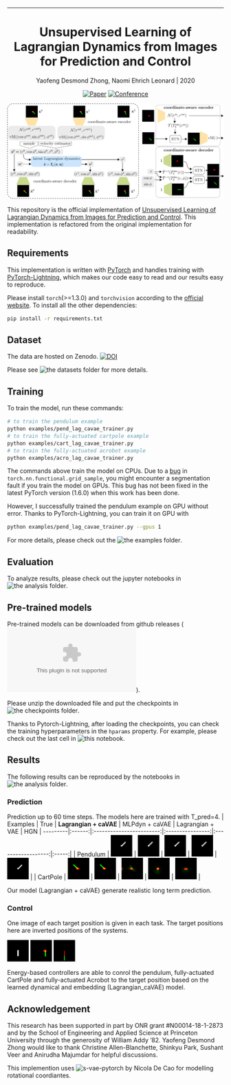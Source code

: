 ---

<div align="center">    
 
# Unsupervised Learning of Lagrangian Dynamics from Images for Prediction and Control

Yaofeng Desmond Zhong, Naomi Ehrich Leonard | 2020

[![Paper](http://img.shields.io/badge/paper-arxiv.2007.01926-B31B1B.svg)](https://arxiv.org/abs/2007.01926)
[![Conference](http://img.shields.io/badge/NeurIPS-2020-4b44ce.svg)](https://arxiv.org/abs/2007.01926)


</div>
 
![architecture](./figures/architecture.png)

This repository is the official implementation of [Unsupervised Learning of Lagrangian Dynamics from Images for Prediction and Control](https://arxiv.org/abs/2007.01926). This implementation is refactored from the original implementation for readability.

## Requirements

This implementation is written with [PyTorch](https://pytorch.org/) and handles training with [PyTorch-Lightning](https://github.com/PyTorchLightning/pytorch-lightning), which makes our code easy to read and our results easy to reproduce. 

Please install `torch`(>=1.3.0) and `torchvision` according to the [official website](https://pytorch.org/get-started/locally/). To install all the other dependencies:
```bash
pip install -r requirements.txt
```

## Dataset
The data are hosted on Zenodo. [![DOI](https://zenodo.org/badge/DOI/10.5281/zenodo.4122270.svg)](https://doi.org/10.5281/zenodo.4122270)

Please see ![the datasets folder](./datasets) for more details.

## Training

To train the model, run these commands:
```bash
# to train the pendulum example
python examples/pend_lag_cavae_trainer.py 
# to train the fully-actuated cartpole example
python examples/cart_lag_cavae_trainer.py 
# to train the fully-actuated acrobot example
python examples/acro_lag_cavae_trainer.py 
```
The commands above train the model on CPUs. Due to a [bug](https://github.com/pytorch/pytorch/issues/24823) in `torch.nn.functional.grid_sample`, you might encounter a segmentation fault if you train the model on GPUs. This bug has not been fixed in the latest PyTorch version (1.6.0) when this work has been done. 

However, I successfully trained the pendulum example on GPU without error. Thanks to PyTorch-Lightning, you can train it on GPU with 
```bash
python examples/pend_lag_cavae_trainer.py --gpus 1
```

For more details, please check out the ![the examples folder](./examples).
## Evaluation
To analyze results, please check out the jupyter notebooks in ![the analysis folder](./analysis).

## Pre-trained models
Pre-trained models can be downloaded from github releases (![Here's the link](https://github.com/DesmondZhong/Lagrangian_caVAE/releases/download/v0.0.1/pretrain_models.zip)). 

Please unzip the downloaded file and put the checkpoints in ![the checkpoints folder](./checkpoints).

Thanks to Pytorch-Lightning, after loading the checkpoints, you can check the training hyperparameters in the `hparams` property. For example, please check out the last cell in ![this notebook](./analysis/analyze_pend_lag_cavae.ipynb). 

## Results
The following results can be reproduced by the notebooks in ![the analysis folder](./analysis).
### Prediction
Prediction up to 60 time steps. The models here are trained with T_pred=4.
| Examples | True | **Lagrangian + caVAE** | MLPdyn + caVAE | Lagrangian + VAE | HGN
| ---------|:------:|:------------------------:|:----------------:|:------------------:|:-----:|
| Pendulum | <img src="./figures/true_pend_seq.gif" alt="drawing" width="50"/> | <img src="./figures/prediction_pend_lag_cavae.gif" alt="drawing" width="50"/> | <img src="./figures/prediction_pend_MLPdyna_cavae.gif" alt="drawing" width="50"/> | <img src="./figures/prediction_pend_lag_vae.gif" alt="drawing" width="50"/> | <img src="./figures/prediction_pend_HGN.gif" alt="drawing" width="50"/> |
| CartPole | <img src="./figures/true_cart_seq.gif" alt="drawing" width="50"/> | <img src="./figures/prediction_cart_lag_cavae.gif" alt="drawing" width="50"/> | <img src="./figures/prediction_cart_MLPdyna_cavae.gif" alt="drawing" width="50"/> | <img src="./figures/prediction_cart_lag_vae.gif" alt="drawing" width="50"/> | <img src="./figures/prediction_cart_HGN.gif" alt="drawing" width="50"/> |

Our model (Lagrangian + caVAE) generate realistic long term prediction.
### Control
One image of each target position is given in each task. The target positions here are inverted positions of the systems.

<img src="./figures/pend-ctrl.gif" alt="drawing" width="50"/> <img src="./figures/cart-ctrl.gif" alt="drawing" width="50"/> <img src="./figures/acro-ctrl.gif" alt="drawing" width="50"/>

Energy-based controllers are able to conrol the pendulum, fully-actuated CartPole and fully-actuated Acrobot to the target position based on the learned dynamical and embedding (Lagrangian_caVAE) model.

## Acknowledgement
This research has been supported in part by ONR grant #N00014-18-1-2873 and by the School of Engineering and Applied Science at Princeton University through the generosity of William Addy ’82.
Yaofeng Desmond Zhong would like to thank Christine Allen-Blanchette, Shinkyu Park, Sushant Veer and Anirudha Majumdar for helpful discussions. 

This implemention uses ![s-vae-pytorch](https://github.com/nicola-decao/s-vae-pytorch) by Nicola De Cao for modelling rotational coordiantes. 